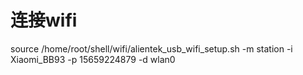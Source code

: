 # 连接wifi
source /home/root/shell/wifi/alientek_usb_wifi_setup.sh -m station -i Xiaomi_BB93 -p 15659224879 -d wlan0